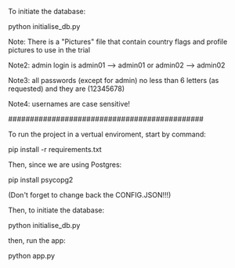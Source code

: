 To initiate the database:

python initialise_db.py

Note:
There is a "Pictures" file that contain country flags and profile pictures to use in the trial

Note2:
admin login is admin01 --> admin01 or admin02 --> admin02

Note3:
all passwords (except for admin) no less than 6 letters (as requested) and they are (12345678)

Note4:
usernames are case sensitive!


#############################################


To run the project in a vertual enviroment, start by command:

pip install -r requirements.txt

Then, since we are using Postgres:

pip install psycopg2

(Don't forget to change back the CONFIG.JSON!!!)

Then, to initiate the database:

python initialise_db.py

then, run the app:

python app.py
